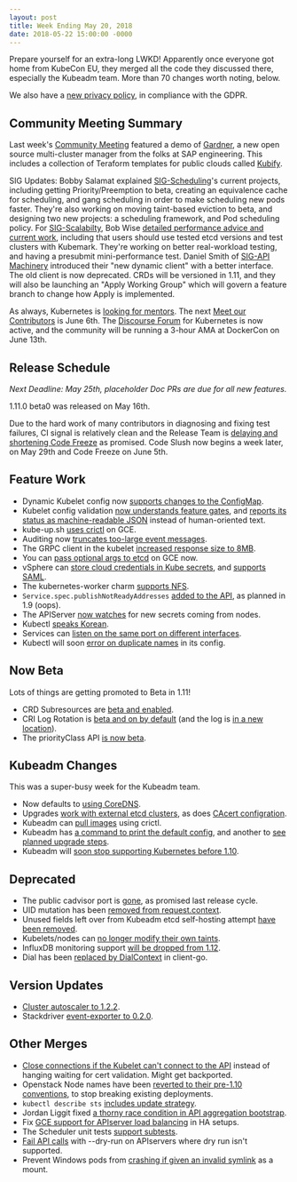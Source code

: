 ```yaml
---
layout: post
title: Week Ending May 20, 2018
date: 2018-05-22 15:00:00 -0000
---
```


Prepare yourself for an extra-long LWKD!  Apparently once everyone got home from KubeCon EU, they merged all the code they discussed there, especially the Kubeadm team.  More than 70 changes worth noting, below.

We also have a [new privacy policy](http://lwkd.info/#privacy-notice), in compliance with the GDPR.

## Community Meeting Summary

Last week's [Community Meeting](http://bit.ly/k8scommunity) featured a demo of [Gardner](https://gardener.cloud/), a new open source multi-cluster manager from the folks at SAP engineering.  This includes a collection of Teraform templates for public clouds called [Kubify](https://github.com/gardener/kubify).

SIG Updates: Bobby Salamat explained [SIG-Scheduling](https://github.com/kubernetes/community/tree/master/sig-scheduling)'s current projects, including getting Priority/Preemption to beta, creating an equivalence cache for scheduling, and gang scheduling in order to make scheduling new pods faster.  They're also working on moving taint-based eviction to beta, and designing two new projects: a scheduling framework, and Pod scheduling policy.  For [SIG-Scalabilty](https://github.com/kubernetes/community/tree/master/sig-scalability), Bob Wise [detailed performance advice and current work](https://docs.google.com/presentation/d/1vP3kRPiei5yNrNmsrndWQgZo2idcc8uN0LgjK4xt2wU/edit), including that users should use tested etcd versions and test clusters with Kubemark.  They're working on better real-workload testing, and having a presubmit mini-performance test.  Daniel Smith of [SIG-API Machinery](https://github.com/kubernetes/community/tree/master/sig-api-machinery) introduced their "new dynamic client" with a better interface.  The old client is now deprecated.  CRDs will be versioned in 1.11, and they will also be launching an "Apply Working Group" which will govern a feature branch to change how Apply is implemented.

As always, Kubernetes is [looking for mentors](https://goo.gl/forms/17Fzwdm5V2TVWiwy2).  The next [Meet our Contributors](https://github.com/kubernetes/community/blob/e83e81615387f616d5aa51f18bc4310279a0a383/mentoring/meet-our-contributors.md) is June 6th.  The [Discourse Forum](https://discuss.kubernetes.io/) for Kubernetes is now active, and the community will be running a 3-hour AMA at DockerCon on June 13th.

## Release Schedule

*Next Deadline: May 25th, placeholder Doc PRs are due for all new features.*

1.11.0 beta0 was released on May 16th.

Due to the hard work of many contributors in diagnosing and fixing test failures, CI signal is relatively clean and the Release Team is [delaying and shortening Code Freeze](https://github.com/kubernetes/sig-release/blob/master/releases/release-1.11/release-1.11.md#conditionally-shortening-code-freeze) as promised.  Code Slush now begins a week later, on May 29th and Code Freeze on June 5th.

## Feature Work

* Dynamic Kubelet config now [supports changes to the ConfigMap](https://github.com/kubernetes/kubernetes/pull/63221).
* Kubelet config validation [now understands feature gates](https://github.com/kubernetes/kubernetes/pull/63409), and [reports its status as machine-readable JSON](https://github.com/kubernetes/kubernetes/pull/63314) instead of human-oriented text.
* kube-up.sh [uses crictl](https://github.com/kubernetes/kubernetes/pull/63357) on GCE.
* Auditing now [truncates too-large event messages](https://github.com/kubernetes/kubernetes/pull/64024).
* The GRPC client in the kubelet [increased response size to 8MB](https://github.com/kubernetes/kubernetes/pull/63977).
* You can [pass optional args to etcd](https://github.com/kubernetes/kubernetes/pull/63961) on GCE now.
* vSphere can [store cloud credentials in Kube secrets](https://github.com/kubernetes/kubernetes/pull/63902), and [supports SAML](https://github.com/kubernetes/kubernetes/pull/63824).
* The kubernetes-worker charm [supports NFS](https://github.com/kubernetes/kubernetes/pull/63817).
* `Service.spec.publishNotReadyAddresses` [added to the API](https://github.com/kubernetes/kubernetes/pull/63742), as planned in 1.9 (oops).
* The APIServer [now watches](https://github.com/kubernetes/kubernetes/pull/63469) for new secrets coming from nodes.
* Kubectl [speaks Korean](https://github.com/kubernetes/kubernetes/pull/62040).
* Services can [listen on the same port on different interfaces](https://github.com/kubernetes/kubernetes/pull/62003).
* Kubectl will soon [error on duplicate names](https://github.com/kubernetes/kubernetes/pull/60464) in its config.

## Now Beta

Lots of things are getting promoted to Beta in 1.11!

* CRD Subresources are [beta and enabled](https://github.com/kubernetes/kubernetes/pull/63598).
* CRI Log Rotation is [beta and on by default](https://github.com/kubernetes/kubernetes/pull/64046) (and the log is [in a new location](https://github.com/kubernetes/kubernetes/pull/62015)).
* The priorityClass API [is now beta](https://github.com/kubernetes/kubernetes/pull/63100).

## Kubeadm Changes

This was a super-busy week for the Kubeadm team.

* Now defaults to [using CoreDNS](https://github.com/kubernetes/kubernetes/pull/63509).
* Upgrades [work with external etcd clusters](https://github.com/kubernetes/kubernetes/pull/63925), as does [CAcert configration](https://github.com/kubernetes/kubernetes/pull/63806).
* Kubeadm can [pull images](https://github.com/kubernetes/kubernetes/pull/63833) using crictl.
* Kubeadm has [a command to print the default config](https://github.com/kubernetes/kubernetes/pull/63969), and another to [see planned upgrade steps](https://github.com/kubernetes/kubernetes/pull/63930).
* Kubeadm will [soon stop supporting Kubernetes before 1.10](https://github.com/kubernetes/kubernetes/pull/63920).

## Deprecated

* The public cadvisor port is [gone](https://github.com/kubernetes/kubernetes/pull/63881), as promised last release cycle.
* UID mutation has been [removed from request.context](https://github.com/kubernetes/kubernetes/issues/59775).
* Unused fields left over from Kubeadm etcd self-hosting attempt [have been removed](https://github.com/kubernetes/kubernetes/pull/63871).
* Kubelets/nodes can [no longer modify their own taints](https://github.com/kubernetes/kubernetes/pull/63167).
* InfluxDB monitoring support [will be dropped from 1.12](https://github.com/kubernetes/kubernetes/pull/62328).
* Dial has been [replaced by DialContext](https://github.com/kubernetes/kubernetes/pull/60012) in client-go.

## Version Updates

* [Cluster autoscaler to 1.2.2](https://github.com/kubernetes/kubernetes/pull/63974).
* Stackdriver [event-exporter to 0.2.0](https://github.com/kubernetes/kubernetes/pull/63918).

## Other Merges

* [Close connections if the Kubelet can't connect to the API](https://github.com/kubernetes/kubernetes/pull/63492) instead of hanging waiting for cert validation. Might get backported.
* Openstack Node names have been [reverted to their pre-1.10 conventions](https://github.com/kubernetes/kubernetes/pull/63903), to stop breaking existing deployments.
* `kubectl describe sts` [includes update strategy](https://github.com/kubernetes/kubernetes/pull/63844).
* Jordan Liggit fixed [a thorny race condition in API aggregation bootstrap](https://github.com/kubernetes/kubernetes/pull/63761).
* Fix [GCE support for APIserver load balancing](https://github.com/kubernetes/kubernetes/pull/63696) in HA setups.
* The Scheduler unit tests [support subtests](https://github.com/kubernetes/kubernetes/pull/63658).
* [Fail API calls](https://github.com/kubernetes/kubernetes/pull/63557) with --dry-run on APIservers where dry run isn't supported.
* Prevent Windows pods from [crashing if given an invalid symlink](https://github.com/kubernetes/kubernetes/pull/63272) as a mount.
